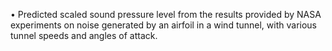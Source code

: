 •	Predicted scaled sound pressure level from the results provided by NASA experiments on noise generated by an airfoil in a wind tunnel, with various tunnel speeds and angles of attack.
